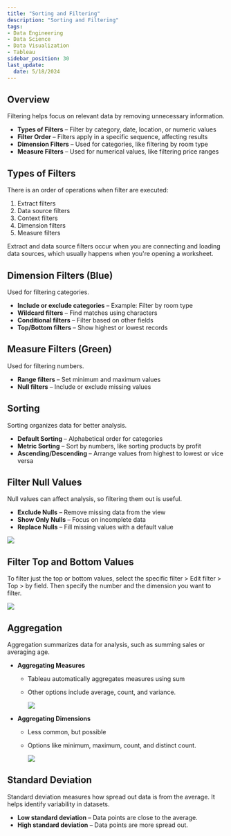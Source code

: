 ```yaml
---
title: "Sorting and Filtering"
description: "Sorting and Filtering"
tags: 
- Data Engineering
- Data Science
- Data Visualization
- Tableau
sidebar_position: 30
last_update:
  date: 5/18/2024
---
```



## Overview 

Filtering helps focus on relevant data by removing unnecessary information.  

- **Types of Filters** – Filter by category, date, location, or numeric values  
- **Filter Order** – Filters apply in a specific sequence, affecting results  
- **Dimension Filters** – Used for categories, like filtering by room type  
- **Measure Filters** – Used for numerical values, like filtering price ranges  

## Types of Filters 

There is an order of operations when filter are executed:

1. Extract filters
2. Data source filters 
3. Context filters
4. Dimension filters
5. Measure filters

Extract and data source filters occur when you are connecting and loading data sources, which usually happens when you're opening a worksheet.

## Dimension Filters (Blue)  

Used for filtering categories.  

- **Include or exclude categories** – Example: Filter by room type  
- **Wildcard filters** – Find matches using characters  
- **Conditional filters** – Filter based on other fields  
- **Top/Bottom filters** – Show highest or lowest records  

## Measure Filters (Green)  

Used for filtering numbers.  

- **Range filters** – Set minimum and maximum values  
- **Null filters** – Include or exclude missing values  

## Sorting   

Sorting organizes data for better analysis.  

- **Default Sorting** – Alphabetical order for categories  
- **Metric Sorting** – Sort by numbers, like sorting products by profit  
- **Ascending/Descending** – Arrange values from highest to lowest or vice versa  

## Filter Null Values  

Null values can affect analysis, so filtering them out is useful.  

- **Exclude Nulls** – Remove missing data from the view  
- **Show Only Nulls** – Focus on incomplete data  
- **Replace Nulls** – Fill missing values with a default value

<div class="img-center"> 

![](/gif/docs/snowflake-create-query-sampleee-9.gif)

</div>


## Filter Top and Bottom Values 

To filter just the top or bottom values, select the specific filter > Edit filter > Top > by field. Then specify the number and the dimension you want to filter. 

<div class="img-center"> 

![](/gif/docs/snowflake-create-query-sampleee-10.gif)

</div>


## Aggregation 

Aggregation summarizes data for analysis, such as summing sales or averaging age.  

- **Aggregating Measures** 
  
  - Tableau automatically aggregates measures using sum
  - Other options include average, count, and variance.  


      ![](/img/docs/Screenshot-2025-03-09-031702.png)


- **Aggregating Dimensions** 

  - Less common, but possible 
  - Options like minimum, maximum, count, and distinct count.  

      ![](/img/docs/Screenshot-2025-03-09-031754.png)



## Standard Deviation 

Standard deviation measures how spread out data is from the average. It helps identify variability in datasets.  

- **Low standard deviation** – Data points are close to the average.  
- **High standard deviation** – Data points are more spread out.  
